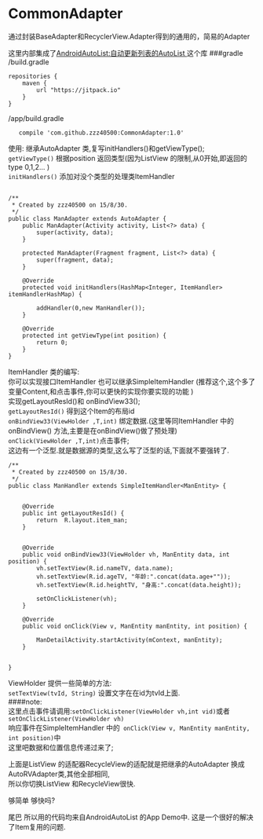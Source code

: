 # CommonAdapter
通过封装BaseAdapter和RecyclerView.Adapter得到的通用的，简易的Adapter  


这里内部集成了[AndroidAutoList:自动更新列表的AutoList ](https://github.com/zzz40500/AndroidAutoList) 这个库
###gradle
/build.gradle
~~~
repositories {
    maven {
        url "https://jitpack.io"
    }
}
~~~
/app/build.gradle
~~~
   compile 'com.github.zzz40500:CommonAdapter:1.0'
~~~
使用:
继承AutoAdapter 类,复写initHandlers()和getViewType();  
`getViewType()` 根据position 返回类型(因为ListView 的限制,从0开始,即返回的type 0,1,2... )  
`initHandlers()`  添加对没个类型的处理类ItemHandler
~~~

/**
 * Created by zzz40500 on 15/8/30.
 */
public class ManAdapter extends AutoAdapter {
    public ManAdapter(Activity activity, List<?> data) {
        super(activity, data);
    }

    protected ManAdapter(Fragment fragment, List<?> data) {
        super(fragment, data);
    }

    @Override
    protected void initHandlers(HashMap<Integer, ItemHandler> itemHandlerHashMap) {

        addHandler(0,new ManHandler());
    }

    @Override
    protected int getViewType(int position) {
        return 0;
    }
}
~~~
ItemHandler 类的编写:  
你可以实现接口ItemHandler  也可以继承SimpleItemHandler (推荐这个,这个多了变量Content,和点击事件,你可以更快的实现你要实现的功能 )  
实现getLayoutResId()和 onBindView33();  
`getLayoutResId()` 得到这个Item的布局id  
`onBindView33(ViewHolder ,T,int)` 绑定数据.(这里等同ItemHandler 中的onBindView() 方法,主要是在onBindView()做了预处理)  
`onClick(ViewHolder ,T,int)`点击事件;  
这边有一个泛型.就是数据源的类型,这么写了泛型的话,下面就不要强转了.  
~~~
/**
 * Created by zzz40500 on 15/8/30.
 */
public class ManHandler extends SimpleItemHandler<ManEntity> {


    @Override
    public int getLayoutResId() {
        return  R.layout.item_man;
    }


    @Override
    public void onBindView33(ViewHolder vh, ManEntity data, int position) {
        vh.setTextView(R.id.nameTV, data.name);
        vh.setTextView(R.id.ageTV, "年龄:".concat(data.age+""));
        vh.setTextView(R.id.heightTV, "身高:".concat(data.height));

        setOnClickListener(vh);
    }

    @Override
    public void onClick(View v, ManEntity manEntity, int position) {

        ManDetailActivity.startActivity(mContext, manEntity);
    }


}
~~~
ViewHolder 提供一些简单的方法:     
`setTextView(tvId, String)` 设置文字在在id为tvId上面.  
####note:  
这里点击事件请调用:`setOnClickListener(ViewHolder vh,int vid)`或者 `setOnClickListener(ViewHolder vh)`  
响应事件在SimpleItemHandler 中的` onClick(View v, ManEntity manEntity, int position)`中  
这里吧数据和位置信息传递过来了;  

上面是ListView 的适配器RecycleView的适配就是把继承的AutoAdapter 换成AutoRVAdapter类,其他全部相同,  
所以你切换ListView 和RecycleView很快.  

够简单 够快吗?

尾巴
所以用的代码均来自AndroidAutoList 的App Demo中.
这是一个很好的解决了Item复用的问题.



